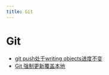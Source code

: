 ```yaml
---
title: Git
---
```

# Git 

- [git push处于writing objects进度不变](/blog/posts/git/24367.md)    
- [Git 强制更新覆盖本地](/blog/posts/git/24766.md)    
